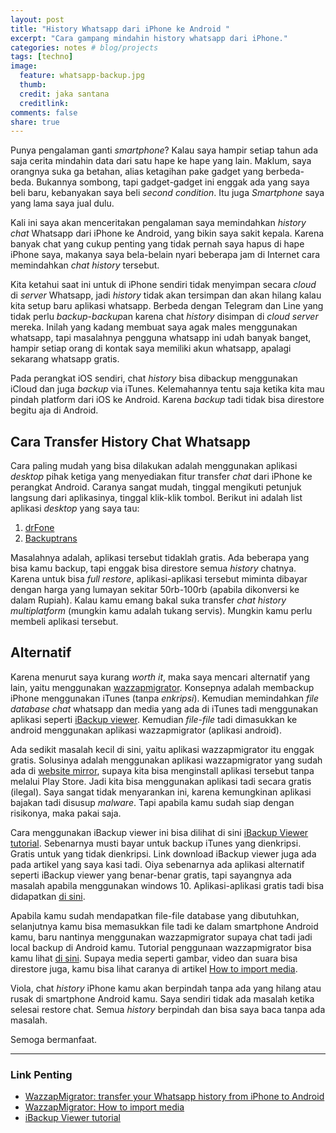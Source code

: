 ```yaml
---
layout: post
title: "History Whatsapp dari iPhone ke Android "
excerpt: "Cara gampang mindahin history whatsapp dari iPhone."
categories: notes # blog/projects
tags: [techno]
image:
  feature: whatsapp-backup.jpg  
  thumb: 
  credit: jaka santana
  creditlink: 
comments: false
share: true
---
```


Punya pengalaman ganti *smartphone*? Kalau saya hampir setiap tahun ada saja cerita mindahin data dari satu hape ke hape yang lain. Maklum, saya orangnya suka ga betahan, alias ketagihan pake gadget yang berbeda-beda. Bukannya sombong, tapi gadget-gadget ini enggak ada yang saya beli baru, kebanyakan saya beli *second condition*. Itu juga *Smartphone* saya yang lama saya jual dulu.

Kali ini saya akan menceritakan pengalaman saya memindahkan *history chat* Whatsapp dari iPhone ke Android, yang bikin saya sakit kepala. Karena banyak chat yang cukup penting yang tidak pernah saya hapus di hape iPhone saya, makanya saya bela-belain nyari beberapa jam di Internet cara memindahkan *chat history* tersebut. 

Kita ketahui saat ini untuk di iPhone sendiri tidak menyimpan secara *cloud* di *server* Whatsapp, jadi *history* tidak akan tersimpan dan akan hilang kalau kita setup baru aplikasi whatsapp. Berbeda dengan Telegram dan Line yang tidak perlu *backup*-*backup*an karena chat *history* disimpan di *cloud server* mereka. Inilah yang kadang membuat saya agak males menggunakan whatsapp, tapi masalahnya pengguna whatsapp ini udah banyak banget, hampir setiap orang di kontak saya memiliki akun whatsapp, apalagi sekarang whatsapp gratis.

Pada perangkat iOS sendiri, chat *history* bisa dibackup menggunakan iCloud dan juga *backup* via iTunes. Kelemahannya tentu saja ketika kita mau pindah platform dari iOS ke Android. Karena *backup* tadi tidak bisa direstore begitu aja di Android.

## Cara Transfer History Chat Whatsapp

Cara paling mudah yang bisa dilakukan adalah menggunakan aplikasi *desktop* pihak ketiga yang menyediakan fitur transfer *chat* dari iPhone ke perangkat Android. Caranya sangat mudah, tinggal mengikuti petunjuk langsung dari aplikasinya, tinggal klik-klik tombol. Berikut ini adalah list aplikasi *desktop* yang saya tau:

1. [drFone](https://drfone.wondershare.com/android-data-recovery.html)
2. [Backuptrans](http://www.backuptrans.com/android-iphone-whatsapp-transfer-plus.html)

Masalahnya adalah, aplikasi tersebut tidaklah gratis. Ada beberapa yang bisa kamu backup, tapi enggak bisa direstore semua *history* chatnya. Karena untuk bisa *full restore*, aplikasi-aplikasi tersebut miminta dibayar dengan harga yang lumayan sekitar 50rb-100rb (apabila dikonversi ke dalam Rupiah). Kalau kamu emang bakal suka transfer *chat history multiplatform* (mungkin kamu adalah tukang servis). Mungkin kamu perlu membeli aplikasi tersebut.

## Alternatif

Karena menurut saya kurang *worth it*, maka saya mencari alternatif yang lain, yaitu menggunakan [wazzapmigrator](https://www.wazzapmigrator.com/). Konsepnya adalah membackup iPhone menggunakan iTunes (tanpa *enkripsi*). Kemudian memindahkan *file database chat* whatsapp dan media yang ada di iTunes tadi menggunakan aplikasi seperti [iBackup viewer](http://www.imactools.com/iphonebackupviewer/). Kemudian *file-file* tadi dimasukkan ke android menggunakan aplikasi wazzapmigrator (aplikasi android).

Ada sedikit masalah kecil di sini, yaitu aplikasi wazzapmigrator itu enggak gratis. Solusinya adalah menggunakan aplikasi wazzapmigrator yang sudah ada di [website mirror](http://uapk.org/wazzap-migrator-pro-v-3-0-42-apk/), supaya kita bisa menginstall aplikasi tersebut tanpa melalui Play Store. Jadi kita bisa menggunakan aplikasi tadi secara gratis (ilegal). Saya sangat tidak menyarankan ini, karena kemungkinan aplikasi bajakan tadi disusup *malware*. Tapi apabila kamu sudah siap dengan risikonya, maka pakai saja.

Cara menggunakan iBackup viewer ini bisa dilihat di sini [iBackup Viewer tutorial](https://www.wazzapmigrator.com/ibackup-viewer-tutorial). Sebenarnya musti bayar untuk backup iTunes yang dienkripsi. Gratis untuk yang tidak dienkripsi. Link download iBackup viewer juga ada pada artikel yang saya kasi tadi. Oiya sebenarnya ada aplikasi alternatif seperti iBackup viewer yang benar-benar gratis, tapi sayangnya ada masalah apabila menggunakan windows 10. Aplikasi-aplikasi gratis tadi bisa didapatkan [di sini](https://www.wazzapmigrator.com/iphone-backup-browser-custom-build).

Apabila kamu sudah mendapatkan file-file database yang dibutuhkan, selanjutnya kamu bisa memasukkan file tadi ke dalam smartphone Android kamu, baru nantinya menggunakan wazzapmigrator supaya chat tadi jadi local backup di Android kamu. Tutorial penggunaan wazzapmigrator bisa kamu lihat [di sini](https://www.wazzapmigrator.com/). Supaya media seperti gambar, video dan suara bisa direstore juga, kamu bisa lihat caranya di artikel [How to import media](https://www.wazzapmigrator.com/faq/how-import-media).

Viola, chat *history* iPhone kamu akan berpindah tanpa ada yang hilang atau rusak di smartphone Android kamu. Saya sendiri tidak ada masalah ketika selesai restore chat. Semua *history* berpindah dan bisa saya baca tanpa ada masalah.

Semoga bermanfaat.

---

### Link Penting

- [WazzapMigrator: transfer your Whatsapp history from iPhone to Android](https://www.wazzapmigrator.com/)
- [WazzapMigrator: How to import media](https://www.wazzapmigrator.com/faq/how-import-media)
- [iBackup Viewer tutorial](https://www.wazzapmigrator.com/ibackup-viewer-tutorial)



